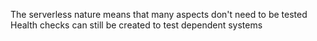 The serverless nature means that many aspects don't need to be tested
Health checks can still be created to test dependent systems
